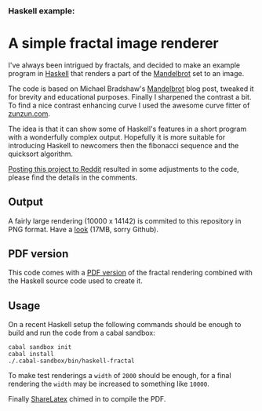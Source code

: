 ### Haskell example:
A simple fractal image renderer
===============================

I've always been intrigued by fractals, and decided to make an example program
in [Haskell](http://www.haskell.org) that renders a part of the
[Mandelbrot](http://en.wikipedia.org/wiki/Mandelbrot_set) set to an image.

The code is based on Michael Bradshaw's [Mandelbrot](http://mjb.io/+/haskell-mandelbrot)
blog post, tweaked it for brevity and educational purposes.  Finally I sharpened
the contrast a bit.  To find a nice contrast enhancing curve I used the awesome
curve fitter of [zunzun.com](http://zunzun.com).

The idea is that it can show some of Haskell's features in a short program
with a wonderfully complex output.  Hopefully it is more suitable for introducing
Haskell to newcomers then the fibonacci sequence and the quicksort algorithm.

[Posting this project to Reddit](http://www.reddit.com/r/haskell/comments/2d2zia/haskell_example_a_simple_fractal_image_renderer)
resulted in some adjustments to the code, please find the details in the comments.


## Output

A fairly large rendering (10000 x 14142) is commited to this repository in PNG
format. Have a [look](https://raw.githubusercontent.com/cies/haskell-fractal/master/w10000_i1200.png)
(17MB, sorry Github).


## PDF version

This code comes with a [PDF version](https://github.com/cies/haskell-fractal/blob/master/poster.pdf?raw=true)
of the fractal rendering combined with the Haskell source code used to create it.


## Usage

On a recent Haskell setup the following commands should be enough to build and
run the code from a cabal sandbox:

    cabal sandbox init
    cabal install
    ./.cabal-sandbox/bin/haskell-fractal

To make test renderings a `width` of `2000` should be enough, for a final rendering
the `width` may be increased to something like `10000`.

Finally [ShareLatex](http://sharelatex.com) chimed in to compile the PDF.
